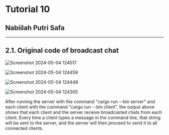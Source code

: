 # Tutorial 10
## Nabiilah Putri Safa
----------------------

## 2.1. Original code of broadcast chat

![Screenshot 2024-05-04 124517](https://github.com/nabiilahputri13/my-first-repob/assets/124870275/6ffb23d8-0047-4662-b98f-f9d3f7d86bca)

![Screenshot 2024-05-04 124459](https://github.com/nabiilahputri13/my-first-repob/assets/124870275/4674237e-df00-45ac-b3c5-b6d4b801328e)

![Screenshot 2024-05-04 124448](https://github.com/nabiilahputri13/my-first-repob/assets/124870275/249e445c-d872-4f95-b04f-933d1134e406)

![Screenshot 2024-05-04 124305](https://github.com/nabiilahputri13/my-first-repob/assets/124870275/9b4554f7-626d-4e3a-a5bc-18c38b624af0)

After running the server with the command "cargo run --bin server" and each client with the command "cargo run --bin client", the output above shows that each client and the server receive broadcasted chats from each client. Every time a client types a message in the command line, that string will be sent to the server, and the server will then proceed to send it to all connected clients.